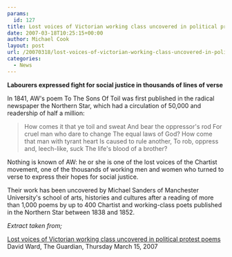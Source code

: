 ```yaml
---
params:
  id: 127
title: Lost voices of Victorian working class uncovered in political protest poems
date: 2007-03-18T10:25:15+00:00
author: Michael Cook
layout: post
url: /20070318/lost-voices-of-victorian-working-class-uncovered-in-political-protest-poems/
categories:
  - News
---
```

**Labourers expressed fight for social justice in thousands of lines of verse**

In 1841, AW's poem To The Sons Of Toil was first published in the radical newspaper the Northern Star, which had a circulation of 50,000 and readership of half a million:

> How comes it that ye toil and sweat
> And bear the oppressor's rod
> For cruel man who dare to change
> The equal laws of God?
> How come that man with tyrant heart
> Is caused to rule another,
> To rob, oppress and, leech-like, suck
> The life's blood of a brother?

Nothing is known of AW: he or she is one of the lost voices of the Chartist movement, one of the thousands of working men and women who turned to verse to express their hopes for social justice.

Their work has been uncovered by Michael Sanders of Manchester University's school of arts, histories and cultures after a reading of more than 1,000 poems by up to 400 Chartist and working-class poets published in the Northern Star between 1838 and 1852.

_Extract taken from;_

[Lost voices of Victorian working class uncovered in political protest poems](http://books.guardian.co.uk/news/articles/0,,2034425,00.html)
David Ward, The Guardian, Thursday March 15, 2007
